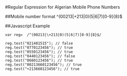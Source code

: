 #Regular Expression for Algerian Mobile Phone Numbers
    
##Mobile number format
     ^(00213|+213|0)(5|6|7)[0-9]{8}$
    
##Javascript Example


    var reg=  /^(00213|\+213|0)(5|6|7)[0-9]{8}$/

    reg.test("021481515"); // false
    reg.test("0770123456"); // true
    reg.test("0550123456"); // true
    reg.test("0440123456"); // false
    reg.test("0660123456"); // true
    reg.test("00213660123456"); // true
    reg.test("+213660123456"); // true
